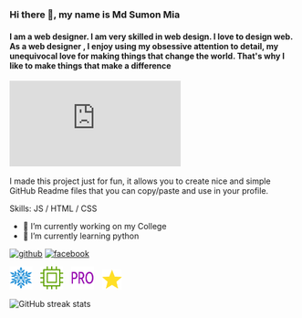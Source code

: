 ### Hi there 👋, my name is Md Sumon Mia
#### I am a web designer. I am very skilled in web design. I love to design web.  As a web designer , I enjoy using my obsessive attention to detail, my unequivocal love for making things that change the world.  That's why I like to make things that make a difference
![I am a web designer. I am very skilled in web design. I love to design web.  As a web designer , I enjoy using my obsessive attention to detail, my unequivocal love for making things that change the world.  That's why I like to make things that make a difference](https://m.facebook.com/story.php?story_fbid=277193981659671&substory_index=1385391752012318&id=100081072123231&mibextid=Nif5oz)

I made this project just for fun, it allows you to create nice and simple GitHub Readme files that you can copy/paste and use in your profile.

Skills:  JS / HTML / CSS

- 🔭 I’m currently working on my College  
- 🌱 I’m currently learning python  


[<img src='https://cdn.jsdelivr.net/npm/simple-icons@3.0.1/icons/github.svg' alt='github' height='40'>](https://github.com/sumon341)  [<img src='https://cdn.jsdelivr.net/npm/simple-icons@3.0.1/icons/facebook.svg' alt='facebook' height='40'>](https://www.facebook.com/https://www.facebook.com/profile.php?id=100081072123231)  

<a href='https://archiveprogram.github.com/'><img src='https://raw.githubusercontent.com/acervenky/animated-github-badges/master/assets/acbadge.gif' width='40' height='40'></a> <a href='https://docs.github.com/en/developers'><img src='https://raw.githubusercontent.com/acervenky/animated-github-badges/master/assets/devbadge.gif' width='40' height='40'></a> <a href='https://github.com/pricing'><img src='https://raw.githubusercontent.com/acervenky/animated-github-badges/master/assets/pro.gif' width='40' height='40'></a> <a href='https://stars.github.com/'><img src='https://raw.githubusercontent.com/acervenky/animated-github-badges/master/assets/starbadge.gif' width='35' height='35'></a> 

![GitHub streak stats](https://streak-stats.demolab.com/?user=sumon341)  

